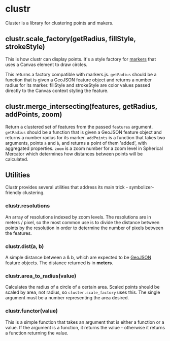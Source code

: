 # clustr

Cluster is a library for clustering points and makers.

## clustr.scale_factory(getRadius, fillStyle, strokeStyle)

This is how clustr can display points. It's a style factory for [markers](http://github.com/mapbox/markers.js) that uses a Canvas element to draw circles.

This returns a factory compatible with markers.js. `getRadius` should be a function that is given a GeoJSON feature object and returns a number radius for its marker. fillStyle and strokeStyle are color values passed directly to the Canvas context styling the feature.

## clustr.merge_intersecting(features, getRadius, addPoints, zoom)

Return a clustered set of features from the passed `features` argument. `getRadius` should be a function that is given a GeoJSON feature object and returns a number radius for its marker. `addPoints` is a function that takes two arguments, points `a` and `b`, and returns a point of them 'added', with aggregated properties. `zoom` is a zoom number for a zoom level in Spherical Mercator which determines how distances between points will be calculated.

## Utilities

Clustr provides several utilities that address its main trick - symbolizer-friendly clustering.

### clustr.resolutions

An array of resolutions indexed by zoom levels. The resolutions are in meters / pixel, so the most common use is to divide the distance between points by the resolution in order to determine the number of pixels between the features.

### clustr.dist(a, b)

A simple distance between a & b, which are expected to be [GeoJSON](http://www.geojson.org/) feature objects. The distance returned is in **meters**.

### clustr.area_to_radius(value)

Calculates the radius of a circle of a certain area. Scaled points should be scaled by area, not radius, so `cluster.scale_factory` uses this. The single argument must be a number representing the area desired.

### clustr.functor(value)

This is a simple function that takes an argument that is either a function or a value. If the argument is a function, it returns the value - otherwise it returns a function returning the value.
